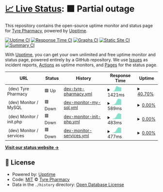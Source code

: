 # [📈 Live Status](https://tyrepharm.github.io/upptime-test): <!--live status--> **🟧 Partial outage**

This repository contains the open-source uptime monitor and status page for [Tyre Pharmacy](https://tyrepharm.ru), powered by [Upptime](https://github.com/upptime/upptime).

[![Uptime CI](https://github.com/koj-co/upptime/workflows/Uptime%20CI/badge.svg)](https://github.com/koj-co/upptime/actions?query=workflow%3A%22Uptime+CI%22)
[![Response Time CI](https://github.com/koj-co/upptime/workflows/Response%20Time%20CI/badge.svg)](https://github.com/koj-co/upptime/actions?query=workflow%3A%22Response+Time+CI%22)
[![Graphs CI](https://github.com/koj-co/upptime/workflows/Graphs%20CI/badge.svg)](https://github.com/koj-co/upptime/actions?query=workflow%3A%22Graphs+CI%22)
[![Static Site CI](https://github.com/koj-co/upptime/workflows/Static%20Site%20CI/badge.svg)](https://github.com/koj-co/upptime/actions?query=workflow%3A%22Static+Site+CI%22)
[![Summary CI](https://github.com/koj-co/upptime/workflows/Summary%20CI/badge.svg)](https://github.com/koj-co/upptime/actions?query=workflow%3A%22Summary+CI%22)

With [Upptime](https://upptime.js.org), you can get your own unlimited and free uptime monitor and status page, powered entirely by a GitHub repository. We use [Issues](https://github.com/tyrepharm/upptime-test/issues) as incident reports, [Actions](https://github.com/tyrepharm/upptime-test/actions) as uptime monitors, and [Pages](https://tyrepharm.github.io/upptime-test) for the status page.

<!--start: status pages-->
<!-- This summary is generated by Upptime (https://github.com/upptime/upptime) -->
<!-- Do not edit this manually, your changes will be overwritten -->
<!-- prettier-ignore -->
| URL | Status | History | Response Time | Uptime |
| --- | ------ | ------- | ------------- | ------ |
| <img alt="" src="https://icons.duckduckgo.com/ip3/null.ico" height="13"> (dev) Tyre Pharmacy | 🟩 Up | [dev-tyre-pharmacy.yml](https://github.com/tyrepharm/upptime-test/commits/HEAD/history/dev-tyre-pharmacy.yml) | <details><summary><img alt="Response time graph" src="./graphs/dev-tyre-pharmacy/response-time-week.png" height="20"> 1421ms</summary><br><a href="https://tyrepharm.github.io/upptime-test/history/dev-tyre-pharmacy"><img alt="Response time 1742" src="https://img.shields.io/endpoint?url=https%3A%2F%2Fraw.githubusercontent.com%2Ftyrepharm%2Fupptime-test%2FHEAD%2Fapi%2Fdev-tyre-pharmacy%2Fresponse-time.json"></a><br><a href="https://tyrepharm.github.io/upptime-test/history/dev-tyre-pharmacy"><img alt="24-hour response time 1522" src="https://img.shields.io/endpoint?url=https%3A%2F%2Fraw.githubusercontent.com%2Ftyrepharm%2Fupptime-test%2FHEAD%2Fapi%2Fdev-tyre-pharmacy%2Fresponse-time-day.json"></a><br><a href="https://tyrepharm.github.io/upptime-test/history/dev-tyre-pharmacy"><img alt="7-day response time 1421" src="https://img.shields.io/endpoint?url=https%3A%2F%2Fraw.githubusercontent.com%2Ftyrepharm%2Fupptime-test%2FHEAD%2Fapi%2Fdev-tyre-pharmacy%2Fresponse-time-week.json"></a><br><a href="https://tyrepharm.github.io/upptime-test/history/dev-tyre-pharmacy"><img alt="30-day response time 2285" src="https://img.shields.io/endpoint?url=https%3A%2F%2Fraw.githubusercontent.com%2Ftyrepharm%2Fupptime-test%2FHEAD%2Fapi%2Fdev-tyre-pharmacy%2Fresponse-time-month.json"></a><br><a href="https://tyrepharm.github.io/upptime-test/history/dev-tyre-pharmacy"><img alt="1-year response time 1712" src="https://img.shields.io/endpoint?url=https%3A%2F%2Fraw.githubusercontent.com%2Ftyrepharm%2Fupptime-test%2FHEAD%2Fapi%2Fdev-tyre-pharmacy%2Fresponse-time-year.json"></a></details> | <details><summary><a href="https://tyrepharm.github.io/upptime-test/history/dev-tyre-pharmacy">40.70%</a></summary><a href="https://tyrepharm.github.io/upptime-test/history/dev-tyre-pharmacy"><img alt="All-time uptime 82.77%" src="https://img.shields.io/endpoint?url=https%3A%2F%2Fraw.githubusercontent.com%2Ftyrepharm%2Fupptime-test%2FHEAD%2Fapi%2Fdev-tyre-pharmacy%2Fuptime.json"></a><br><a href="https://tyrepharm.github.io/upptime-test/history/dev-tyre-pharmacy"><img alt="24-hour uptime 100.00%" src="https://img.shields.io/endpoint?url=https%3A%2F%2Fraw.githubusercontent.com%2Ftyrepharm%2Fupptime-test%2FHEAD%2Fapi%2Fdev-tyre-pharmacy%2Fuptime-day.json"></a><br><a href="https://tyrepharm.github.io/upptime-test/history/dev-tyre-pharmacy"><img alt="7-day uptime 40.70%" src="https://img.shields.io/endpoint?url=https%3A%2F%2Fraw.githubusercontent.com%2Ftyrepharm%2Fupptime-test%2FHEAD%2Fapi%2Fdev-tyre-pharmacy%2Fuptime-week.json"></a><br><a href="https://tyrepharm.github.io/upptime-test/history/dev-tyre-pharmacy"><img alt="30-day uptime 65.78%" src="https://img.shields.io/endpoint?url=https%3A%2F%2Fraw.githubusercontent.com%2Ftyrepharm%2Fupptime-test%2FHEAD%2Fapi%2Fdev-tyre-pharmacy%2Fuptime-month.json"></a><br><a href="https://tyrepharm.github.io/upptime-test/history/dev-tyre-pharmacy"><img alt="1-year uptime 96.95%" src="https://img.shields.io/endpoint?url=https%3A%2F%2Fraw.githubusercontent.com%2Ftyrepharm%2Fupptime-test%2FHEAD%2Fapi%2Fdev-tyre-pharmacy%2Fuptime-year.json"></a></details>
| <img alt="" src="https://icons.duckduckgo.com/ip3/null.ico" height="13"> (dev) Monitor / MySQL | 🟥 Down | [dev-monitor-my-sql.yml](https://github.com/tyrepharm/upptime-test/commits/HEAD/history/dev-monitor-my-sql.yml) | <details><summary><img alt="Response time graph" src="./graphs/dev-monitor-my-sql/response-time-week.png" height="20"> 589ms</summary><br><a href="https://tyrepharm.github.io/upptime-test/history/dev-monitor-my-sql"><img alt="Response time 202" src="https://img.shields.io/endpoint?url=https%3A%2F%2Fraw.githubusercontent.com%2Ftyrepharm%2Fupptime-test%2FHEAD%2Fapi%2Fdev-monitor-my-sql%2Fresponse-time.json"></a><br><a href="https://tyrepharm.github.io/upptime-test/history/dev-monitor-my-sql"><img alt="24-hour response time 708" src="https://img.shields.io/endpoint?url=https%3A%2F%2Fraw.githubusercontent.com%2Ftyrepharm%2Fupptime-test%2FHEAD%2Fapi%2Fdev-monitor-my-sql%2Fresponse-time-day.json"></a><br><a href="https://tyrepharm.github.io/upptime-test/history/dev-monitor-my-sql"><img alt="7-day response time 589" src="https://img.shields.io/endpoint?url=https%3A%2F%2Fraw.githubusercontent.com%2Ftyrepharm%2Fupptime-test%2FHEAD%2Fapi%2Fdev-monitor-my-sql%2Fresponse-time-week.json"></a><br><a href="https://tyrepharm.github.io/upptime-test/history/dev-monitor-my-sql"><img alt="30-day response time 951" src="https://img.shields.io/endpoint?url=https%3A%2F%2Fraw.githubusercontent.com%2Ftyrepharm%2Fupptime-test%2FHEAD%2Fapi%2Fdev-monitor-my-sql%2Fresponse-time-month.json"></a><br><a href="https://tyrepharm.github.io/upptime-test/history/dev-monitor-my-sql"><img alt="1-year response time 215" src="https://img.shields.io/endpoint?url=https%3A%2F%2Fraw.githubusercontent.com%2Ftyrepharm%2Fupptime-test%2FHEAD%2Fapi%2Fdev-monitor-my-sql%2Fresponse-time-year.json"></a></details> | <details><summary><a href="https://tyrepharm.github.io/upptime-test/history/dev-monitor-my-sql">0.00%</a></summary><a href="https://tyrepharm.github.io/upptime-test/history/dev-monitor-my-sql"><img alt="All-time uptime 82.60%" src="https://img.shields.io/endpoint?url=https%3A%2F%2Fraw.githubusercontent.com%2Ftyrepharm%2Fupptime-test%2FHEAD%2Fapi%2Fdev-monitor-my-sql%2Fuptime.json"></a><br><a href="https://tyrepharm.github.io/upptime-test/history/dev-monitor-my-sql"><img alt="24-hour uptime 0.00%" src="https://img.shields.io/endpoint?url=https%3A%2F%2Fraw.githubusercontent.com%2Ftyrepharm%2Fupptime-test%2FHEAD%2Fapi%2Fdev-monitor-my-sql%2Fuptime-day.json"></a><br><a href="https://tyrepharm.github.io/upptime-test/history/dev-monitor-my-sql"><img alt="7-day uptime 0.00%" src="https://img.shields.io/endpoint?url=https%3A%2F%2Fraw.githubusercontent.com%2Ftyrepharm%2Fupptime-test%2FHEAD%2Fapi%2Fdev-monitor-my-sql%2Fuptime-week.json"></a><br><a href="https://tyrepharm.github.io/upptime-test/history/dev-monitor-my-sql"><img alt="30-day uptime 56.44%" src="https://img.shields.io/endpoint?url=https%3A%2F%2Fraw.githubusercontent.com%2Ftyrepharm%2Fupptime-test%2FHEAD%2Fapi%2Fdev-monitor-my-sql%2Fuptime-month.json"></a><br><a href="https://tyrepharm.github.io/upptime-test/history/dev-monitor-my-sql"><img alt="1-year uptime 96.19%" src="https://img.shields.io/endpoint?url=https%3A%2F%2Fraw.githubusercontent.com%2Ftyrepharm%2Fupptime-test%2FHEAD%2Fapi%2Fdev-monitor-my-sql%2Fuptime-year.json"></a></details>
| <img alt="" src="https://icons.duckduckgo.com/ip3/null.ico" height="13"> (dev) Monitor / init.php | 🟥 Down | [dev-monitor-init-php.yml](https://github.com/tyrepharm/upptime-test/commits/HEAD/history/dev-monitor-init-php.yml) | <details><summary><img alt="Response time graph" src="./graphs/dev-monitor-init-php/response-time-week.png" height="20"> 483ms</summary><br><a href="https://tyrepharm.github.io/upptime-test/history/dev-monitor-init-php"><img alt="Response time 386" src="https://img.shields.io/endpoint?url=https%3A%2F%2Fraw.githubusercontent.com%2Ftyrepharm%2Fupptime-test%2FHEAD%2Fapi%2Fdev-monitor-init-php%2Fresponse-time.json"></a><br><a href="https://tyrepharm.github.io/upptime-test/history/dev-monitor-init-php"><img alt="24-hour response time 575" src="https://img.shields.io/endpoint?url=https%3A%2F%2Fraw.githubusercontent.com%2Ftyrepharm%2Fupptime-test%2FHEAD%2Fapi%2Fdev-monitor-init-php%2Fresponse-time-day.json"></a><br><a href="https://tyrepharm.github.io/upptime-test/history/dev-monitor-init-php"><img alt="7-day response time 483" src="https://img.shields.io/endpoint?url=https%3A%2F%2Fraw.githubusercontent.com%2Ftyrepharm%2Fupptime-test%2FHEAD%2Fapi%2Fdev-monitor-init-php%2Fresponse-time-week.json"></a><br><a href="https://tyrepharm.github.io/upptime-test/history/dev-monitor-init-php"><img alt="30-day response time 1055" src="https://img.shields.io/endpoint?url=https%3A%2F%2Fraw.githubusercontent.com%2Ftyrepharm%2Fupptime-test%2FHEAD%2Fapi%2Fdev-monitor-init-php%2Fresponse-time-month.json"></a><br><a href="https://tyrepharm.github.io/upptime-test/history/dev-monitor-init-php"><img alt="1-year response time 387" src="https://img.shields.io/endpoint?url=https%3A%2F%2Fraw.githubusercontent.com%2Ftyrepharm%2Fupptime-test%2FHEAD%2Fapi%2Fdev-monitor-init-php%2Fresponse-time-year.json"></a></details> | <details><summary><a href="https://tyrepharm.github.io/upptime-test/history/dev-monitor-init-php">0.00%</a></summary><a href="https://tyrepharm.github.io/upptime-test/history/dev-monitor-init-php"><img alt="All-time uptime 82.58%" src="https://img.shields.io/endpoint?url=https%3A%2F%2Fraw.githubusercontent.com%2Ftyrepharm%2Fupptime-test%2FHEAD%2Fapi%2Fdev-monitor-init-php%2Fuptime.json"></a><br><a href="https://tyrepharm.github.io/upptime-test/history/dev-monitor-init-php"><img alt="24-hour uptime 0.00%" src="https://img.shields.io/endpoint?url=https%3A%2F%2Fraw.githubusercontent.com%2Ftyrepharm%2Fupptime-test%2FHEAD%2Fapi%2Fdev-monitor-init-php%2Fuptime-day.json"></a><br><a href="https://tyrepharm.github.io/upptime-test/history/dev-monitor-init-php"><img alt="7-day uptime 0.00%" src="https://img.shields.io/endpoint?url=https%3A%2F%2Fraw.githubusercontent.com%2Ftyrepharm%2Fupptime-test%2FHEAD%2Fapi%2Fdev-monitor-init-php%2Fuptime-week.json"></a><br><a href="https://tyrepharm.github.io/upptime-test/history/dev-monitor-init-php"><img alt="30-day uptime 56.52%" src="https://img.shields.io/endpoint?url=https%3A%2F%2Fraw.githubusercontent.com%2Ftyrepharm%2Fupptime-test%2FHEAD%2Fapi%2Fdev-monitor-init-php%2Fuptime-month.json"></a><br><a href="https://tyrepharm.github.io/upptime-test/history/dev-monitor-init-php"><img alt="1-year uptime 96.20%" src="https://img.shields.io/endpoint?url=https%3A%2F%2Fraw.githubusercontent.com%2Ftyrepharm%2Fupptime-test%2FHEAD%2Fapi%2Fdev-monitor-init-php%2Fuptime-year.json"></a></details>
| <img alt="" src="https://icons.duckduckgo.com/ip3/null.ico" height="13"> (dev) Monitor / services | 🟥 Down | [dev-monitor-services.yml](https://github.com/tyrepharm/upptime-test/commits/HEAD/history/dev-monitor-services.yml) | <details><summary><img alt="Response time graph" src="./graphs/dev-monitor-services/response-time-week.png" height="20"> 477ms</summary><br><a href="https://tyrepharm.github.io/upptime-test/history/dev-monitor-services"><img alt="Response time 7043" src="https://img.shields.io/endpoint?url=https%3A%2F%2Fraw.githubusercontent.com%2Ftyrepharm%2Fupptime-test%2FHEAD%2Fapi%2Fdev-monitor-services%2Fresponse-time.json"></a><br><a href="https://tyrepharm.github.io/upptime-test/history/dev-monitor-services"><img alt="24-hour response time 575" src="https://img.shields.io/endpoint?url=https%3A%2F%2Fraw.githubusercontent.com%2Ftyrepharm%2Fupptime-test%2FHEAD%2Fapi%2Fdev-monitor-services%2Fresponse-time-day.json"></a><br><a href="https://tyrepharm.github.io/upptime-test/history/dev-monitor-services"><img alt="7-day response time 477" src="https://img.shields.io/endpoint?url=https%3A%2F%2Fraw.githubusercontent.com%2Ftyrepharm%2Fupptime-test%2FHEAD%2Fapi%2Fdev-monitor-services%2Fresponse-time-week.json"></a><br><a href="https://tyrepharm.github.io/upptime-test/history/dev-monitor-services"><img alt="30-day response time 2472" src="https://img.shields.io/endpoint?url=https%3A%2F%2Fraw.githubusercontent.com%2Ftyrepharm%2Fupptime-test%2FHEAD%2Fapi%2Fdev-monitor-services%2Fresponse-time-month.json"></a><br><a href="https://tyrepharm.github.io/upptime-test/history/dev-monitor-services"><img alt="1-year response time 6742" src="https://img.shields.io/endpoint?url=https%3A%2F%2Fraw.githubusercontent.com%2Ftyrepharm%2Fupptime-test%2FHEAD%2Fapi%2Fdev-monitor-services%2Fresponse-time-year.json"></a></details> | <details><summary><a href="https://tyrepharm.github.io/upptime-test/history/dev-monitor-services">0.00%</a></summary><a href="https://tyrepharm.github.io/upptime-test/history/dev-monitor-services"><img alt="All-time uptime 82.56%" src="https://img.shields.io/endpoint?url=https%3A%2F%2Fraw.githubusercontent.com%2Ftyrepharm%2Fupptime-test%2FHEAD%2Fapi%2Fdev-monitor-services%2Fuptime.json"></a><br><a href="https://tyrepharm.github.io/upptime-test/history/dev-monitor-services"><img alt="24-hour uptime 0.00%" src="https://img.shields.io/endpoint?url=https%3A%2F%2Fraw.githubusercontent.com%2Ftyrepharm%2Fupptime-test%2FHEAD%2Fapi%2Fdev-monitor-services%2Fuptime-day.json"></a><br><a href="https://tyrepharm.github.io/upptime-test/history/dev-monitor-services"><img alt="7-day uptime 0.00%" src="https://img.shields.io/endpoint?url=https%3A%2F%2Fraw.githubusercontent.com%2Ftyrepharm%2Fupptime-test%2FHEAD%2Fapi%2Fdev-monitor-services%2Fuptime-week.json"></a><br><a href="https://tyrepharm.github.io/upptime-test/history/dev-monitor-services"><img alt="30-day uptime 56.54%" src="https://img.shields.io/endpoint?url=https%3A%2F%2Fraw.githubusercontent.com%2Ftyrepharm%2Fupptime-test%2FHEAD%2Fapi%2Fdev-monitor-services%2Fuptime-month.json"></a><br><a href="https://tyrepharm.github.io/upptime-test/history/dev-monitor-services"><img alt="1-year uptime 96.19%" src="https://img.shields.io/endpoint?url=https%3A%2F%2Fraw.githubusercontent.com%2Ftyrepharm%2Fupptime-test%2FHEAD%2Fapi%2Fdev-monitor-services%2Fuptime-year.json"></a></details>

<!--end: status pages-->

[**Visit our status website →**](https://tyrepharm.github.io/upptime-test)

## 📄 License

- Powered by: [Upptime](https://github.com/upptime/upptime)
- Code: [MIT](./LICENSE) © [Tyre Pharmacy](https://tyrepharm.ru)
- Data in the `./history` directory: [Open Database License](https://opendatacommons.org/licenses/odbl/1-0/)
